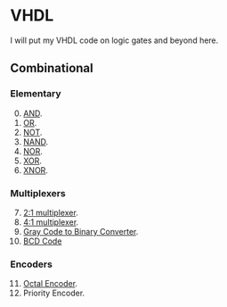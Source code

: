 # VHDL

I will put my VHDL code on logic gates and beyond here.

## Combinational

### Elementary

0. [AND](./Combinational/Elementary/AND.vhd).
1. [OR](./Combinational/Elementary/OR.vhd).
2. [NOT](./Combinational/Elementary/NOT.vhd).
3. [NAND](./Combinational/Elementary/NAND.vhd).
4. [NOR](./Combinational/Elementary/NOR.vhd).
5. [XOR](./Combinational/Elementary/XOR.vhd).
6. [XNOR](./Combinational/Elementary/XNOR.vhd).

### Multiplexers

7. [2:1 multiplexer](./Combinational/Multiplexers/2_1MUX.vhd).
8. [4:1 multiplexer](./Combinational/Multiplexers/4_1MUX.vhd).
9. [Gray Code to Binary Converter](./Combinational/Multiplexers/GRAY_CODE.vhd).
10. [BCD Code](./Combinational/Multiplexers/BCD.vhd)

### Encoders

11. [Octal Encoder](./Combinational/Encoders/OCTAL.vhd).
12. Priority Encoder.
